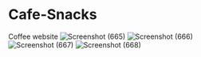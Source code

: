# Cafe-Snacks
Coffee website 
![Screenshot (665)](https://github.com/user-attachments/assets/96f10184-9dc6-4902-a946-b86d98e93f5f)
![Screenshot (666)](https://github.com/user-attachments/assets/16346a3b-02cc-4aa2-a24c-0df4c839fceb)
![Screenshot (667)](https://github.com/user-attachments/assets/822fe4b3-d4cf-41c7-8633-1d856ac2e323)
![Screenshot (668)](https://github.com/user-attachments/assets/938fbfc1-3732-4528-a6f5-7b0af9ed4653)




